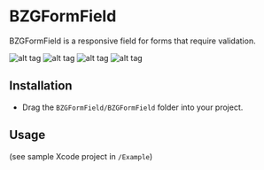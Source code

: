 # BZGFormField

BZGFormField is a responsive field for forms that require validation.

![alt tag](https://raw.github.com/benzguo/BZGFormField/master/Screenshots/1.png)
![alt tag](https://raw.github.com/benzguo/BZGFormField/master/Screenshots/2.png)
![alt tag](https://raw.github.com/benzguo/BZGFormField/master/Screenshots/3.png)
![alt tag](https://raw.github.com/benzguo/BZGFormField/master/Screenshots/4.png)

## Installation

* Drag the `BZGFormField/BZGFormField` folder into your project.

## Usage

(see sample Xcode project in `/Example`)